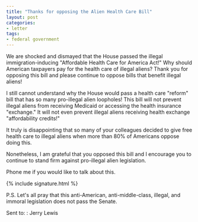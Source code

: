 ```yaml
---
title: "Thanks for opposing the Alien Health Care Bill"
layout: post
categories:
- letter
tags:
- federal government
---
```


We are shocked and dismayed that the House passed the illegal immigration-inducing "Affordable Health Care for America Act!" Why should American taxpayers pay for the health care of illegal aliens? Thank you for opposing this bill and please continue to oppose bills that benefit illegal aliens!

I still cannot understand why the House would pass a health care "reform" bill that has so many pro-illegal alien loopholes! This bill will not prevent illegal aliens from receiving Medicaid or accessing the health insurance "exchange." It will not even prevent illegal aliens receiving health exchange "affordability credits!"

It truly is disappointing that so many of your colleagues decided to give free health care to illegal aliens when more than 80% of Americans oppose doing this.

Nonetheless, I am grateful that you opposed this bill and I encourage you to continue to stand firm against pro-illegal alien legislation.

Phone me if you would like to talk about this.

{% include signature.html %}

P.S. Let's all pray that this anti-American, anti-middle-class, illegal, and immoral legislation does not pass the Senate.

Sent to:
: Jerry Lewis
